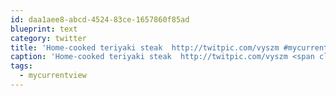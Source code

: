 ```yaml
---
id: daa1aee8-abcd-4524-83ce-1657860f85ad
blueprint: text
category: twitter
title: 'Home-cooked teriyaki steak  http://twitpic.com/vyszm #mycurrentview'
caption: 'Home-cooked teriyaki steak  http://twitpic.com/vyszm <span class="hashtag hashtag_local">#<a href="http://tweettemp.darylchymko.ca/?tag=mycurrentview">mycurrentview</a>'
tags:
  - mycurrentview
---
```

